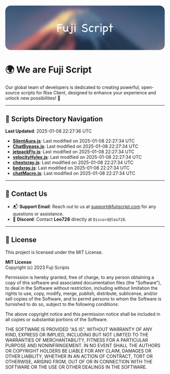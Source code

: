 ![Banner](.github/b.webp)

# 🌍 **We are Fuji Script**

Our global team of developers is dedicated to creating powerful, open-source scripts for Rise Client, designed to enhance your experience and unlock new possibilities! 🌟

---
<!-- SCRIPTS_NAVIGATION_START -->
## 📂 **Scripts Directory Navigation**

**Last Updated**: 2025-01-08 22:27:36 UTC

- **[SilentAura.js](scripts/SilentAura.js)**: Last modified on 2025-01-08 22:27:34 UTC
- **[ChatBypass.js](scripts/ChatBypass.js)**: Last modified on 2025-01-08 22:27:34 UTC
- **[jetpackFly.js](scripts/jetpackFly.js)**: Last modified on 2025-01-08 22:27:34 UTC
- **[velocityHylex.js](scripts/velocityHylex.js)**: Last modified on 2025-01-08 22:27:34 UTC
- **[chestxray.js](scripts/chestxray.js)**: Last modified on 2025-01-08 22:27:34 UTC
- **[bedxray.js](scripts/bedxray.js)**: Last modified on 2025-01-08 22:27:34 UTC
- **[chatMacro.js](scripts/chatMacro.js)**: Last modified on 2025-01-08 22:27:34 UTC

<!-- SCRIPTS_NAVIGATION_END -->

---

## 💬 **Contact Us**  
- 📬 **Support Email**: Reach out to us at [support@fujiscript.com](mailto:support@fujiscript.com) for any questions or assistance.  
- 💬 **Discord**: Contact **Leo728** directly at `Discord@leo728`.

---

## 📜 **License**

This project is licensed under the MIT License.  

**MIT License**  
Copyright (c) 2023 Fuji Scripts  

Permission is hereby granted, free of charge, to any person obtaining a copy of this software and associated documentation files (the "Software"), to deal in the Software without restriction, including without limitation the rights to use, copy, modify, merge, publish, distribute, sublicense, and/or sell copies of the Software, and to permit persons to whom the Software is furnished to do so, subject to the following conditions:  

The above copyright notice and this permission notice shall be included in all copies or substantial portions of the Software.  

THE SOFTWARE IS PROVIDED "AS IS", WITHOUT WARRANTY OF ANY KIND, EXPRESS OR IMPLIED, INCLUDING BUT NOT LIMITED TO THE WARRANTIES OF MERCHANTABILITY, FITNESS FOR A PARTICULAR PURPOSE AND NONINFRINGEMENT. IN NO EVENT SHALL THE AUTHORS OR COPYRIGHT HOLDERS BE LIABLE FOR ANY CLAIM, DAMAGES OR OTHER LIABILITY, WHETHER IN AN ACTION OF CONTRACT, TORT OR OTHERWISE, ARISING FROM, OUT OF OR IN CONNECTION WITH THE SOFTWARE OR THE USE OR OTHER DEALINGS IN THE SOFTWARE.  
